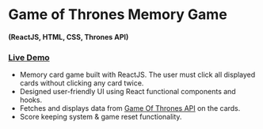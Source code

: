 # Game of Thrones Memory Game

#### (ReactJS, HTML, CSS, Thrones API)

### [Live Demo](https://kingfeekra.github.io/memory-card-game/ "Memory Game")

* Memory card game built with ReactJS. The user must click all displayed cards without clicking any card twice.
* Designed user-friendly UI using React functional components and hooks.
* Fetches and displays data from [Game Of Thrones API](https://thronesapi.com/ "Thrones API") on the cards.
* Score keeping system & game reset functionality.
